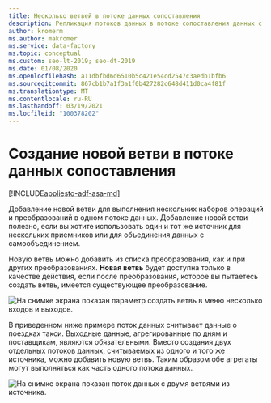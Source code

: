 ```yaml
---
title: Несколько ветвей в потоке данных сопоставления
description: Репликация потоков данных в потоке сопоставления данных с несколькими ветвями
author: kromerm
ms.author: makromer
ms.service: data-factory
ms.topic: conceptual
ms.custom: seo-lt-2019; seo-dt-2019
ms.date: 01/08/2020
ms.openlocfilehash: a11dbfbd6d6510b5c421e54cd2547c3aedb1bfb6
ms.sourcegitcommit: 867cb1b7a1f3a1f0b427282c648d411d0ca4f81f
ms.translationtype: MT
ms.contentlocale: ru-RU
ms.lasthandoff: 03/19/2021
ms.locfileid: "100378202"
---
```

# <a name="creating-a-new-branch-in-mapping-data-flow"></a>Создание новой ветви в потоке данных сопоставления

[!INCLUDE[appliesto-adf-asa-md](includes/appliesto-adf-asa-md.md)]

Добавление новой ветви для выполнения нескольких наборов операций и преобразований в одном потоке данных. Добавление новой ветви полезно, если вы хотите использовать один и тот же источник для нескольких приемников или для объединения данных с самообъединением.

Новую ветвь можно добавить из списка преобразования, как и при других преобразованиях. **Новая ветвь** будет доступна только в качестве действия, если после преобразования, которое вы пытаетесь создать ветвь, имеется существующее преобразование.

![На снимке экрана показан параметр создать ветвь в меню несколько входов и выходов.](media/data-flow/new-branch2.png "Добавление новой ветви")

В приведенном ниже примере поток данных считывает данные о поездках такси. Выходные данные, агрегированные по дням и поставщикам, являются обязательными. Вместо создания двух отдельных потоков данных, считываемых из одного и того же источника, можно добавить новую ветвь. Таким образом обе агрегаты могут выполняться как часть одного потока данных. 

![На снимке экрана показан поток данных с двумя ветвями из источника.](media/data-flow/new-branch.png "Добавление новой ветви")
